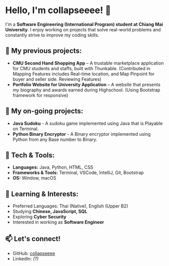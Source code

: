 # Hello, I'm collapseeee! 👋  

I'm a **Software Engineering (International Program) student at Chiang Mai University**. I enjoy working on projects that solve real-world problems and constantly strive to improve my coding skills.  

## 🚀 My previous projects:  
- **CMU Second Hand Shopping App** – A trustable marketplace application for CMU students and staffs, built with Thunkable. (Contributed in Mapping Features includes Real-time location, and Map Pinpoint for buyer and seller side. Reviewing Features)
- **Portfolio Website for University Application** – A website that presents my biography and awards earned during Highschool. (Using Bootstrap framework for responsive)

## 🚀 My on-going projects:  
- **Java Sudoku** - A sudoku game implemented using Java that is Playable on Terminal.
- **Python Binary Encryptor** - A Binary encryptor implemented using Python from any Base number to Binary.

## 🔧 Tech & Tools:  
- **Languages:** Java, Python, HTML, CSS
- **Frameworks & Tools:** Terminal, VSCode, IntelliJ, Git, Bootstrap
- **OS:** Window, macOS  

## 📖 Learning & Interests:  
- Preferred Languages: Thai (Native), English (Upper B2)
- Studying **Chinese, JavaScript, SQL**  
- Exploring **Cyber Security**  
- Interested in working as **Software Engineer**  

## 📫 Let's connect!  
- GitHub: [collapseeee](https://github.com/collapseeee)  
- LinkedIn: *(?)*  
